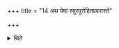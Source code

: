 +++
title = "14 अथ येषां स्युरपुरोहितप्रवरास्ते"

+++

<details><summary>थिते</summary>

अथ येषां स्युरपुरोहितप्रवरास्ते १४
</details>
